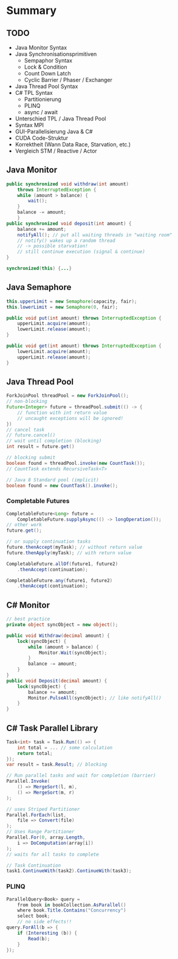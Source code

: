 # Summary
## TODO
- Java Monitor Syntax
- Java Synchronisationsprimitiven
    - Sempaphor Syntax
    - Lock & Condition
    - Count Down Latch
    - Cyclic Barrier / Phaser / Exchanger
- Java Thread Pool Syntax
- C# TPL Syntax
    - Partitionierung
    - PLINQ
    - async / await
- Unterschied TPL / Java Thread Pool
- Syntax MPI
- GUI-Parallelisierung Java & C#
- CUDA Code-Struktur
- Korrektheit (Wann Data Race, Starvation, etc.)
- Vergleich STM / Reactive / Actor

## Java Monitor
```java
public synchronized void withdraw(int amount)
    throws InterruptedException {
    while (amount > balance) {
        wait();
    }
    balance -= amount;
    }
public synchronized void deposit(int amount) {
    balance += amount;
    notifyAll(); // put all waiting threads in "waiting room"
    // notify() wakes up a random thread
    // -> possible starvation! 
    // still continue execution (signal & continue)
}
```
```java
synchronized(this) {...}
```

## Java Semaphore
```java
this.upperLimit = new Semaphore(capacity, fair);
this.lowerLimit = new Semaphore(0, fair);

public void put(int amount) throws InterruptedException {
	upperLimit.acquire(amount);
	lowerLimit.release(amount);
}

public void get(int amount) throws InterruptedException {
	lowerLimit.acquire(amount);
	upperLimit.release(amount);
}
```

## Java Thread Pool
```java
ForkJoinPool threadPool = new ForkJoinPool();
// non-blocking
Future<Integer> future = threadPool.submit(() -> {
    // function with int return value
    // uncaught exceptions will be ignored!
})
// cancel task
// future.cancel()
// wait until completion (blocking)
int result = future.get()
```
```java
// blocking submit
boolean found = threadPool.invoke(new CountTask());
// CountTask extends RecursiveTask<T>

// Java 8 Standard pool (implicit)
boolean found = new CountTask().invoke();
```
### Completable Futures
```java
CompletableFuture<Long> future =
    CompletableFuture.supplyAsync(() -> longOperation());
// other work
future.get();

// or supply continuation tasks
future.thenAccept(myTask); // without return value
future.thenApply(myTask); // with return value
```
```java
CompletableFuture.allOf(future1, future2)
    .thenAccept(continuation);

CompletableFuture.any(future1, future2)
    .thenAccept(continuation);
```
## C# Monitor
```csharp
// best practice
private object syncObject = new object();

public void Withdraw(decimal amount) {
    lock(syncObject) {
        while (amount > balance) {
            Monitor.Wait(syncObject);
        }
        balance -= amount;
    }
}
public void Deposit(decimal amount) {
    lock(syncObject) {
        balance += amount;
        Monitor.PulseAll(syncObject); // like notifyAll()
    }
}
```
## C# Task Parallel Library

```csharp
Task<int> task = Task.Run(() => {
    int total = ... // some calculation
    return total;
});
var result = task.Result; // blocking
```
```csharp
// Run parallel tasks and wait for completion (barrier)
Parallel.Invoke(
    () => MergeSort(l, m),
    () => MergeSort(m, r)
);
```
```csharp
// uses Striped Partitioner
Parallel.ForEach(list,
    file => Convert(file)
);
// Uses Range Partitioner
Parallel.For(0, array.Length,
    i => DoComputation(array[i])
);
// waits for all tasks to complete
```
```csharp
// Task Continuation
task1.ContinueWith(task2).ContinueWith(task3);
```
### PLINQ
```csharp
ParallelQuery<Book> query =
    from book in bookCollection.AsParallel()
    where book.Title.Contains("Concurrency")
    select book;
    // no side effects!!
query.ForAll(b => {
    if (Interesting (b)) {
        Read(b);
    }
});
```
